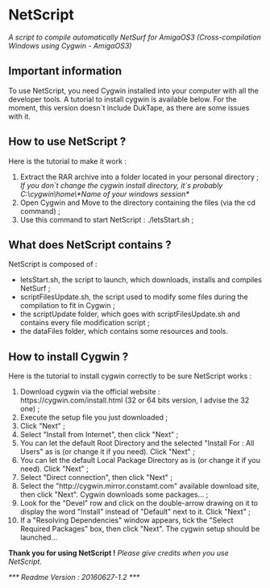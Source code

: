 <h1> NetScript </h1>
<em>A script to compile automatically NetSurf for AmigaOS3 (Cross-compilation Windows using Cygwin - AmigaOS3)</em>

<h2>Important information</h2>
To use NetScript, you need Cygwin installed into your computer with all the developer tools. A tutorial to install cygwin is available below.
For the moment, this version doesn`t include DukTape, as there are some issues with it.

<h2>How to use NetScript ?</h2>
Here is the tutorial to make it work :
<ol>
	<li>Extract the RAR archive into a folder located in your personal directory ; <br/>
	<em>If you don`t change the cygwin install directory, it`s probably C:\cygwin\home\*Name of your windows session*</em></li>
	<li>Open Cygwin and Move to the directory containing the files (via the cd command) ;</li>
	<li>Use this command to start NetScript : ./letsStart.sh ;</li>
</ol>
<h2>What does NetScript contains ?</h2>
NetScript is composed of :
<ul>
	<li>letsStart.sh, the script to launch, which downloads, installs and compiles NetSurf ;</li>
	<li>scriptFilesUpdate.sh, the script used to modify some files during the compilation to fit in Cygwin ;</li>
	<li>the scriptUpdate folder, which goes with scriptFilesUpdate.sh and contains every file modification script ;</li>
	<li>the dataFiles folder, which contains some resources and tools.</li>
</ul>
<h2>How to install Cygwin ?</h2>
Here is the tutorial to install cygwin correctly to be sure NetScript works :
<ol>
	<li>Download cygwin via the official website : https://cygwin.com/install.html (32 or 64 bits version, I advise the 32 one) ;</li>
	<li>Execute the setup file you just downloaded ;</li>
	<li>Click "Next" ;</li>
	<li>Select "Install from Internet", then click "Next" ;</li>
	<li>You can let the default Root Directory and the selected "Install For : All Users" as is (or change it if you need). Click "Next" ;</li>
	<li>You can let the default Local Package Directory as is (or change it if you need). Click "Next" ;</li>
	<li>Select "Direct connection", then click "Next" ;</li>
	<li>Select the "http://cygwin.mirror.constamt.com" available download site, then click "Next". Cygwin downloads some packages... ;</li>
	<li>Look for the "Devel" row and click on the double-arrow drawing on it to display the word "Install" instead of "Default" next to it. Click "Next" ;</li>
	<li>If a "Resolving Dependencies" window appears, tick the "Select Required Packages" box, then click "Next". The cygwin setup should be launched...</li>
</ol>
<strong>Thank you for using NetScript !</strong>
<em>Please give credits when you use NetScript.</em>

<em>*** Readme Version : 20160627-1.2 ***</em>

